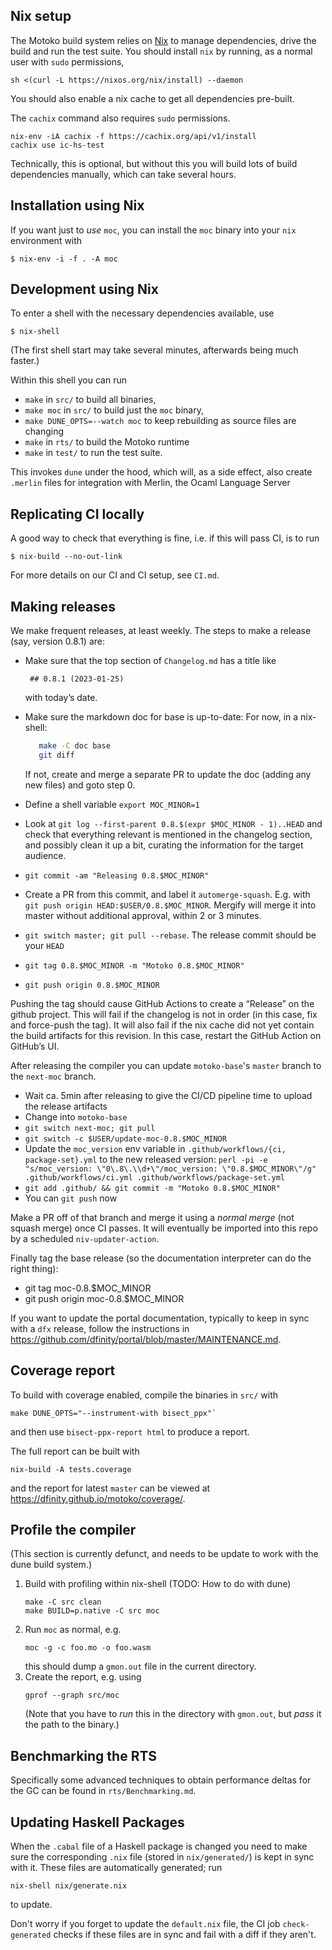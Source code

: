 ## Nix setup

The Motoko build system relies on [Nix](https://nixos.org/) to manage
dependencies, drive the build and run the test suite. You should install `nix` by
running, as a normal user with `sudo` permissions,
```
sh <(curl -L https://nixos.org/nix/install) --daemon
```

You should also enable a nix cache to get all dependencies pre-built.

The `cachix` command also requires `sudo` permissions.
```
nix-env -iA cachix -f https://cachix.org/api/v1/install
cachix use ic-hs-test
```
Technically, this is optional, but without this you will build lots of build
dependencies manually, which can take several hours.

## Installation using Nix

If you want just to _use_ `moc`, you can install the `moc` binary into your `nix`
environment with
```
$ nix-env -i -f . -A moc
```

## Development using Nix

To enter a shell with the necessary dependencies available, use
```
$ nix-shell
```
(The first shell start may take several minutes, afterwards being much faster.)

Within this shell you can run
 * `make` in `src/` to build all binaries,
 * `make moc` in `src/` to build just the `moc` binary,
 * `make DUNE_OPTS=--watch moc` to keep rebuilding as source files are changing
 * `make` in `rts/` to build the Motoko runtime
 * `make` in `test/` to run the test suite.

This invokes `dune` under the hood, which will, as a side effect, also create
`.merlin` files for integration with Merlin, the Ocaml Language Server

## Replicating CI locally

A good way to check that everything is fine, i.e. if this will pass CI, is to run
```
$ nix-build --no-out-link
```

For more details on our CI and CI setup, see `CI.md`.


## Making releases

We make frequent releases, at least weekly. The steps to make a release (say, version 0.8.1) are:

 * Make sure that the top section of `Changelog.md` has a title like

        ## 0.8.1 (2023-01-25)

   with today’s date.

 * Make sure the markdown doc for base is up-to-date:
   For now, in a nix-shell:

   ```bash
      make -C doc base
      git diff
   ```

   If not, create and merge a separate PR to update the doc (adding any new files) and goto step 0.

 * Define a shell variable `export MOC_MINOR=1`

 * Look at `git log --first-parent 0.8.$(expr $MOC_MINOR - 1)..HEAD` and check
   that everything relevant is mentioned in the changelog section, and possibly
   clean it up a bit, curating the information for the target audience.

 * `git commit -am "Releasing 0.8.$MOC_MINOR"`
 * Create a PR from this commit, and label it `automerge-squash`. E.g.
   with `git push origin HEAD:$USER/0.8.$MOC_MINOR`. Mergify will
   merge it into master without additional approval, within 2 or 3 minutes.
 * `git switch master; git pull --rebase`. The release commit should be your `HEAD`
 * `git tag 0.8.$MOC_MINOR -m "Motoko 0.8.$MOC_MINOR"`
 * `git push origin 0.8.$MOC_MINOR`

Pushing the tag should cause GitHub Actions to create a “Release” on the github
project. This will fail if the changelog is not in order (in this case, fix and
force-push the tag).  It will also fail if the nix cache did not yet contain
the build artifacts for this revision. In this case, restart the GitHub Action
on GitHub’s UI.

After releasing the compiler you can update `motoko-base`'s `master`
branch to the `next-moc` branch.

* Wait ca. 5min after releasing to give the CI/CD pipeline time to upload the release artifacts
* Change into `motoko-base`
* `git switch next-moc; git pull`
* `git switch -c $USER/update-moc-0.8.$MOC_MINOR`
* Update the `moc_version` env variable in `.github/workflows/{ci, package-set}.yml`
  to the new released version:
  `perl -pi -e "s/moc_version: \"0\.8\.\\d+\"/moc_version: \"0.8.$MOC_MINOR\"/g" .github/workflows/ci.yml .github/workflows/package-set.yml`
* `git add .github/ && git commit -m "Motoko 0.8.$MOC_MINOR"`
* You can `git push` now

Make a PR off of that branch and merge it using a _normal merge_ (not
squash merge) once CI passes. It will eventually be imported into this
repo by a scheduled `niv-updater-action`.

Finally tag the base release (so the documentation interpreter can do the right thing):
* git tag moc-0.8.$MOC_MINOR
* git push origin moc-0.8.$MOC_MINOR

If you want to update the portal documentation, typically to keep in sync with a `dfx` release, follow the instructions in https://github.com/dfinity/portal/blob/master/MAINTENANCE.md.

## Coverage report

To build with coverage enabled, compile the binaries in `src/` with

    make DUNE_OPTS="--instrument-with bisect_ppx"`

and then use `bisect-ppx-report html` to produce a report.

The full report can be built with

    nix-build -A tests.coverage

and the report for latest `master` can be viewed at
<https://dfinity.github.io/motoko/coverage/>.

## Profile the compiler

(This section is currently defunct, and needs to be update to work with the dune
build system.)

1. Build with profiling within nix-shell (TODO: How to do with dune)
   ```
   make -C src clean
   make BUILD=p.native -C src moc
   ```
2. Run `moc` as normal, e.g.
   ```
   moc -g -c foo.mo -o foo.wasm
   ```
   this should dump a `gmon.out` file in the current directory.
3. Create the report, e.g. using
   ```
   gprof --graph src/moc
   ```
   (Note that you have to _run_ this in the directory with `gmon.out`, but
   _pass_ it the path to the binary.)


## Benchmarking the RTS

Specifically some advanced techniques to obtain performance deltas for the
GC can be found in `rts/Benchmarking.md`.

## Updating Haskell Packages

When the `.cabal` file of a Haskell package is changed you need to make sure the
corresponding `.nix` file (stored in `nix/generated/`) is kept in sync with it. These files are automatically generated; run
```
nix-shell nix/generate.nix
```
to update.

Don't worry if you forget to update the `default.nix` file, the CI job
`check-generated` checks if these files are in sync and fail with a diff if
they aren't.
